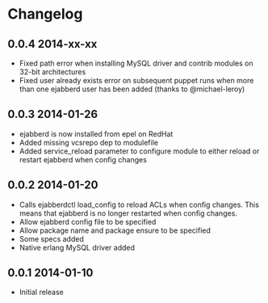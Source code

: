 # Changelog

## 0.0.4 2014-xx-xx
- Fixed path error when installing MySQL driver and contrib modules on 32-bit architectures
- Fixed user already exists error on subsequent puppet runs when more than one ejabberd user has been added (thanks to @michael-leroy)

## 0.0.3 2014-01-26
- ejabberd is now installed from epel on RedHat
- Added missing vcsrepo dep to modulefile
- Added service_reload parameter to configure module to either reload or restart ejabberd when config changes

## 0.0.2 2014-01-20
- Calls ejabberdctl load_config to reload ACLs when config changes. This means that ejabberd is no longer restarted when config changes.
- Allow ejabberd config file to be specified
- Allow package name and package ensure to be specified
- Some specs added
- Native erlang MySQL driver added

## 0.0.1 2014-01-10
- Initial release
